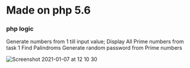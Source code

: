# Made on php 5.6
### php logic 
Generate numbers from 1 till input value;
Display All Prime numbers from task 1
Find Palindroms
Generate random password from Prime numbers

![Screenshot 2021-01-07 at 12 10 30](https://user-images.githubusercontent.com/70655354/103880179-740ffa80-50e1-11eb-9227-b4a2f11bdf9e.jpg)

